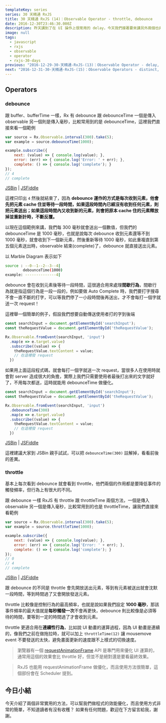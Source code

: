 ```yaml
---
templateKey: series
series: 30 天精通 RxJS
title: 30 天精通 RxJS (14)：Observable Operator - throttle, debounce
date: 2016-12-30T23:46:30.000Z
description: 昨天講到了在 UI 操作上很常用的 delay，今天我們接著要來講另外兩個也非常實用 operators，尤其在做效能優化時更是不可或缺的好工具！
image: null
tags:
  - javascript
  - rxjs
  - observable
  - operator
  - rxjs-30-days
previous: "2016-12-29-30-天精通-RxJS-(13)：Observable Operator - delay, delayWhen.md"
next: "2016-12-31-30-天精通-RxJS-(15)：Observable Operators - distinct, distinctUntilChanged.md"
---
```


Operators
------

### debounce

跟 buffer、bufferTime 一樣，Rx 有 debounce 跟 debounceTime 一個是傳入 observable 另一個則是傳入毫秒，比較常用到的是 debounceTime，這裡我們直接來看一個範例

```javascript
var source = Rx.Observable.interval(300).take(5);
var example = source.debounceTime(1000);

example.subscribe({
    next: (value) => { console.log(value); },
    error: (err) => { console.log('Error: ' + err); },
    complete: () => { console.log('complete'); }
});
// 4
// complete
```
[JSBin](https://jsbin.com/nemepo/5/edit?js,console) | [JSFiddle](https://jsfiddle.net/s6323859/kqwk0yvp/1/)

這裡只印出 `4` 然後就結束了，因為 **debounce 運作的方式是每次收到元素，他會先把元素 cache 住並等待一段時間，如果這段時間內已經沒有收到任何元素，則把元素送出；如果這段時間內又收到新的元素，則會把原本 cache 住的元素釋放掉並重新計時，不斷反覆。**

以現在這個範例來講，我們每 300 毫秒就會送出一個數值，但我們的 debounceTime 是 1000 毫秒，也就是說每次 debounce 收到元素還等不到 1000 毫秒，就會收到下一個新元素，然後重新等待 1000 毫秒，如此重複直到第五個元素送出時，observable 結束(complete)了，debounce 就直接送出元素。

以 Marble Diagram 表示如下

```bash
source : --0--1--2--3--4|
        debounceTime(1000)
example: --------------4|        
```

debounce 會在收到元素後等待一段時間，這很適合用來處理**間歇行為**，間歇行為就是指這個行為是一段一段的，例如要做 Auto Complete 時，我們要打字搜尋不會一直不斷的打字，可以等我們停了一小段時間後再送出，才不會每打一個字就送一次 request！

這裡舉一個簡單的例子，假設我們想要自動傳送使用者打的字到後端

```javascript
const searchInput = document.getElementById('searchInput');
const theRequestValue = document.getElementById('theRequestValue');

Rx.Observable.fromEvent(searchInput, 'input')
  .map(e => e.target.value)
  .subscribe((value) => {
    theRequestValue.textContent = value;
    // 在這裡發 request
  })
```

如果用上面這段程式碼，就會每打一個字就送一次 request，當很多人在使用時就會對 server 造成很大的負擔，實際上我們只需要使用者最後打出來的文字就好了，不用每次都送，這時就能用 debounceTime 做優化。

```javascript
const searchInput = document.getElementById('searchInput');
const theRequestValue = document.getElementById('theRequestValue');

Rx.Observable.fromEvent(searchInput, 'input')
  .debounceTime(300)
  .map(e => e.target.value)
  .subscribe((value) => {
    theRequestValue.textContent = value;
    // 在這裡發 request
  })
```
[JSBin](https://jsbin.com/nemepo/2/edit?js,output) | [JSFiddle](https://jsfiddle.net/s6323859/kqwk0yvp/2/)

這裡建議大家到 JSBin 親手試試，可以把 `debounceTime(300)` 註解掉，看看前後的差異。


### throttle

基本上每次看到 debounce 就會看到 throttle，他們兩個的作用都是要降低事件的觸發頻率，但行為上有很大的不同。

跟 debounce 一樣 RxJS 有 throttle 跟 throttleTime 兩個方法，一個是傳入 observable 另一個是傳入毫秒，比較常用到的也是 throttleTime，讓我們直接來看範例

```javascript
var source = Rx.Observable.interval(300).take(5);
var example = source.throttleTime(1000);

example.subscribe({
    next: (value) => { console.log(value); },
    error: (err) => { console.log('Error: ' + err); },
    complete: () => { console.log('complete'); }
});
// 0
// 4
// complete
```
[JSBin](https://jsbin.com/nemepo/6/edit?js,console) | [JSFiddle](https://jsfiddle.net/s6323859/kqwk0yvp/)

跟 debounce 的不同是 throttle 會先開放送出元素，等到有元素被送出就會沈默一段時間，等到時間過了又會開放發送元素。

throttle 比較像是控制行為的最高頻率，也就是說如果我們設定 **1000 毫秒**，那該事件頻率的最大值就是**每秒觸發一次**不會再更快，debounce 則比較像是必須等待的時間，要等到一定的時間過了才會收到元素。

throttle 更適合用在**連續性行為**，比如說 UI 動畫的運算過程，因為 UI 動畫是連續的，像我們之前在做拖拉時，就可以加上 `throttleTime(12)` 讓 mousemove event 不要發送的太快，避免畫面更新的速度跟不上樣式的切換速度。

> 瀏覽器有一個 [requestAnimationFrame](https://developer.mozilla.org/zh-TW/docs/Web/API/Window.requestAnimationFrame) API 是專門用來優化 UI 運算的，通常用這個的效果會比 throttle 好，但並不是絕對還是要看最終效果。

> RxJS 也能用 requestAnimationFrame 做優化，而且使用方法很簡單，這個部份會在 Scheduler 提到。

今日小結
------

今天介紹了兩個非常實用的方法，可以幫我們做程式的效能優化，而且使用方式非常的簡單，不知道讀者有沒有收穫？ 如果有任何問題，歡迎在下方留言給我，謝謝。

